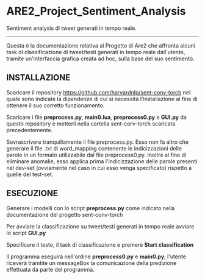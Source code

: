 # ARE2_Project_Sentiment_Analysis

Sentiment analysis di tweet generati in tempo reale.

__________________________________________________________

Questa è la documentazione relativa al Progetto di Are2 che affronta alcuni task di classificazione di tweet/testi generati in tempo reale dall'utente, tramite un'interfaccia grafica creata ad hoc, sulla base del suo sentimento.


## INSTALLAZIONE

Scaricare il repository https://github.com/harvardnlp/sent-conv-torch nel quale sono indicate la dipendenze di cui si necessità l'installazione al fine di ottenere il suo corretto funzionamento.

Scaricare i file **preprocess.py**, **main0.lua**, **preprocess0.py** e **GUI.py** da questo repository e metterli nella cartella sent-corv-torch scaricata precedentemente.

Sovrascrivere tranquillamente il file preprocess.py. Esso non fa altro che generare il file .txt di word_mapping contenente le indicizzazioni delle parole in un formato utilizzabile dal file preprocess0.py. Inoltre al fine di eliminare anomalie, esso applica prima l'indicizzazione delle parole presenti nel dev-set (ovviamente nel caso in cui esso venga specificato) rispetto a quelle del test-set.


## ESECUZIONE

Generare i modelli con lo script **preprocess.py** come indicato nella documentazione del progetto sent-conv-torch

Per avviare la classificazione su tweet/testi generati in tempo reale avviare lo script **GUI.py**

Specificare il testo, il task di classificazione e premere **Start classification**

Il programma eseguirà nell'ordine **preprocess0.py** e **main0.py**; l'utente riceverà tramtite un messageBox la comunicazione della predizione effettuata da parte del programma.
